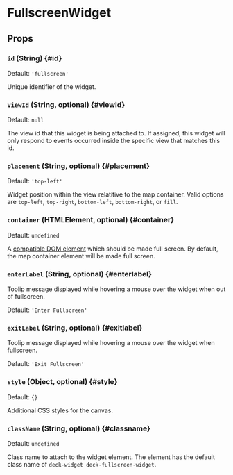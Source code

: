 # FullscreenWidget

## Props

### `id` (String) {#id}

Default: `'fullscreen'`

Unique identifier of the widget.

### `viewId` (String, optional) {#viewid}

Default: `null`

The view id that this widget is being attached to. If assigned, this widget will only respond to events occurred inside the specific view that matches this id.

### `placement` (String, optional) {#placement}

Default: `'top-left'`

Widget position within the view relatitive to the map container. Valid options are `top-left`, `top-right`, `bottom-left`, `bottom-right`, or `fill`.

### `container` (HTMLElement, optional) {#container}

Default: `undefined`

A [compatible DOM element](https://developer.mozilla.org/en-US/docs/Web/API/Element/requestFullScreen#Compatible_elements) which should be made full screen. By default, the map container element will be made full screen.

### `enterLabel` (String, optional) {#enterlabel}

Toolip message displayed while hovering a mouse over the widget when out of fullscreen.

Default: `'Enter Fullscreen'`

### `exitLabel` (String, optional) {#exitlabel}

Toolip message displayed while hovering a mouse over the widget when fullscreen.

Default: `'Exit Fullscreen'`

### `style` (Object, optional) {#style}

Default: `{}`

Additional CSS styles for the canvas.

### `className` (String, optional) {#classname}

Default: `undefined`

Class name to attach to the widget element. The element has the default class name of `deck-widget deck-fullscreen-widget`.